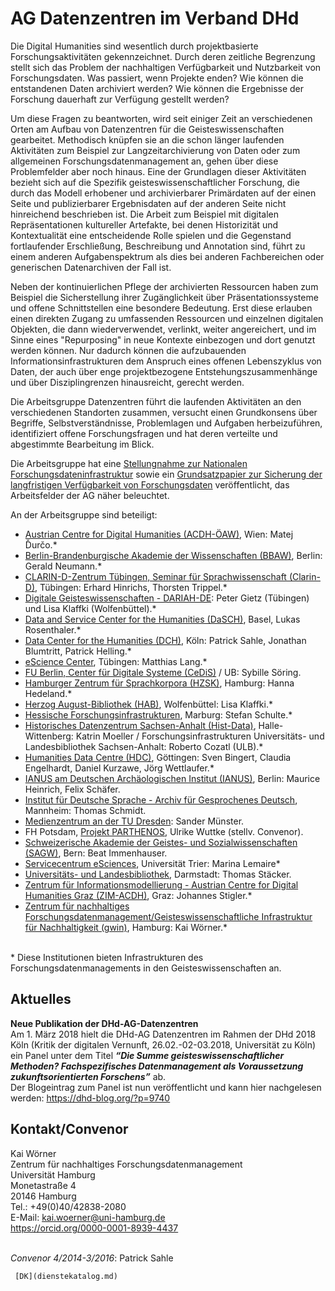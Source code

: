 # AG Datenzentren im Verband DHd

<p>Die Digital Humanities sind wesentlich durch projektbasierte Forschungsaktivitäten gekennzeichnet. Durch deren zeitliche Begrenzung stellt sich das Problem der nachhaltigen Verfügbarkeit und Nutzbarkeit von Forschungsdaten. Was passiert, wenn Projekte enden? Wie können die entstandenen Daten archiviert werden? Wie können die Ergebnisse der Forschung dauerhaft zur Verfügung gestellt werden?</p>
<p>Um diese Fragen zu beantworten, wird seit einiger Zeit an verschiedenen Orten am Aufbau von Datenzentren für die Geisteswissenschaften gearbeitet. Methodisch knüpfen sie an die schon länger laufenden Aktivitäten zum Beispiel zur Langzeitarchivierung von Daten oder zum allgemeinen Forschungsdatenmanagement an, gehen über diese Problemfelder aber noch hinaus. Eine der Grundlagen dieser Aktivitäten bezieht sich auf die Spezifik geisteswissenschaftlicher Forschung, die durch das Modell erhobener und archivierbarer Primärdaten auf der einen Seite und publizierbarer Ergebnisdaten auf der anderen Seite nicht hinreichend beschrieben ist. Die Arbeit zum Beispiel mit digitalen Repräsentationen kultureller Artefakte, bei denen Historizität und Kontextualität eine entscheidende Rolle spielen und die Gegenstand fortlaufender Erschließung, Beschreibung und Annotation sind, führt zu einem anderen Aufgabenspektrum als dies bei anderen Fachbereichen oder generischen Datenarchiven der Fall ist.</p>
<p>Neben der kontinuierlichen Pflege der archivierten Ressourcen haben zum Beispiel die Sicherstellung ihrer Zugänglichkeit über Präsentationssysteme und offene Schnittstellen eine besondere Bedeutung. Erst diese erlauben einen direkten Zugang zu umfassenden Ressourcen und einzelnen digitalen Objekten, die dann wiederverwendet, verlinkt, weiter angereichert, und im Sinne eines "Repurposing" in neue Kontexte einbezogen und dort genutzt werden können. Nur dadurch können die aufzubauenden Informationsinfrastrukturen dem Anspruch eines offenen Lebenszyklus von Daten, der auch über enge projektbezogene Entstehungszusammenhänge und über Disziplingrenzen hinausreicht, gerecht werden.</p>
<p>Die Arbeitsgruppe Datenzentren führt die laufenden Aktivitäten an den verschiedenen Standorten zusammen, versucht einen Grundkonsens über Begriffe, Selbstverständnisse, Problemlagen und Aufgaben herbeizuführen, identifiziert offene Forschungsfragen und hat deren verteilte und abgestimmte Bearbeitung im Blick.</p>
<p>Die Arbeitsgruppe hat eine <a href="https://dig-hum.de/stellungnahme-dhd-nfdi" target="_blank">Stellungnahme zur Nationalen Forschungsdateninfrastruktur</a> sowie ein <a href="https://zenodo.org/record/1134760#.WpCUL4WcFPY" target="_blank">Grundsatzpapier zur Sicherung der langfristigen Verfügbarkeit von Forschungsdaten</a> veröffentlicht, das Arbeitsfelder der AG näher beleuchtet.</p>
<p>An der Arbeitsgruppe sind beteiligt:</p>
<ul><li>
		<a href="http://acdh.oeaw.ac.at/" target="_blank">Austrian Centre for Digital Humanities (ACDH-ÖAW)</a>, Wien: Matej Ďurčo.*</li>
<li>
		<a href="http://www.bbaw.de" target="_blank">Berlin-Brandenburgische Akademie der Wissenschaften (BBAW)</a>, Berlin: Gerald Neumann.*</li>
<li>
		<a href="http://www.clarin-d.net" target="_blank">CLARIN-D-Zentrum Tübingen, Seminar für Sprachwissenschaft (Clarin-D)</a>, Tübingen: Erhard Hinrichs, Thorsten Trippel.*</li>
<li>
		<a href="https://de.dariah.eu/" target="_blank">Digitale Geisteswissenschaften - DARIAH-DE</a>: Peter Gietz (Tübingen) und Lisa Klaffki (Wolfenbüttel).*</li>
<li>
		<a href="http://dasch.swiss" target="_blank">Data and Service Center for the Humanities (DaSCH)</a>, Basel, Lukas Rosenthaler.*</li>
<li>
		<a href="http://www.dch.uni-koeln.de" target="_blank">Data Center for the Humanities (DCH)</a>, Köln: Patrick Sahle, Jonathan Blumtritt, Patrick Helling.*</li>
<li>
		<a href="http://www.escience.uni-tuebingen.de/forschungsdatenarchiv-fdat.html" target="_blank">eScience Center</a>, Tübingen: Matthias Lang.*</li>
<li>
	       <a href="https://www.cedis.fu-berlin.de/" target="_blank">FU Berlin, Center für Digitale Systeme (CeDiS)</a> / UB: Sybille Söring.
</li><li>
		<a href="https://www.corpora.uni-hamburg.de" target="_blank">Hamburger Zentrum für Sprachkorpora (HZSK)</a>, Hamburg: Hanna Hedeland.*</li>
<li>
		<a href="http://www.hab.de" target="_blank">Herzog August-Bibliothek (HAB)</a>, Wolfenbüttel: Lisa Klaffki.*</li>
<li>
		<a href="https://www.uni-marburg.de/projekte/forschungsdaten/projekt" target="_blank">Hessische Forschungsinfrastrukturen</a>, Marburg: Stefan Schulte.*</li>
<li>
		<a href="http://www.geschichte.uni-halle.de/struktur/hist-data/" target="_blank">Historisches Datenzentrum Sachsen-Anhalt (Hist-Data)</a>, Halle-Wittenberg: Katrin Moeller / Forschungsinfrastrukturen Universitäts- und Landesbibliothek Sachsen-Anhalt: Roberto Cozatl (ULB).*</li>
<li>
		<a href="http://humanities-data-centre.de/" target="_blank">Humanities Data Centre (HDC)</a>, Göttingen: Sven Bingert, Claudia Engelhardt, Daniel Kurzawe, Jörg Wettlaufer.*</li>
<li>
		<a href="http://www.ianus-fdz.de" target="_blank">IANUS am Deutschen Archäologischen Institut (IANUS)</a>, Berlin: Maurice Heinrich, Felix Schäfer.</li>
<li> <a href="http://agd.ids-mannheim.de/" target="_blank">Institut für Deutsche Sprache - Archiv für Gesprochenes Deutsch</a>, Mannheim: Thomas Schmidt.
</li>
<li> <a href="https://tu-dresden.de/mz" target="_blank">Medienzentrum an der TU Dresden</a>: Sander Münster.</li>
<li>FH Potsdam, <a href="http://www.parthenos-project.eu/" target="_blank">Projekt PARTHENOS</a>, Ulrike Wuttke (stellv. Convenor).</li>
<li>
		<a href="http://www.sagw.ch" target="_blank">Schweizerische Akademie der Geistes- und Sozialwissenschaften (SAGW)</a>, Bern: Beat Immenhauser.</li>
<li><a href="http://www.esciences.uni-trier.de/" target="_blank">Servicecentrum eSciences</a>, Universität Trier: Marina Lemaire*</li>
<li>
<a href="https://www.ulb.tu-darmstadt.de/" target="_blank">Universitäts- und Landesbibliothek</a>, Darmstadt: Thomas Stäcker.
</li>
<li>
		<a href="https://informationsmodellierung.uni-graz.at/" target="_blank">Zentrum für Informationsmodellierung - Austrian Centre for Digital Humanities Graz (ZIM-ACDH)</a>, Graz: Johannes Stigler.*</li>
<li>
		<a href="https://www.fdm.uni-hamburg.de/ueber-uns/gwin.html">Zentrum für nachhaltiges Forschungsdatenmanagement/Geisteswissenschaftliche Infrastruktur für Nachhaltigkeit (gwin)</a>, Hamburg: Kai Wörner.*</li>
</ul><p> <br />
* Diese Institutionen bieten Infrastrukturen des Forschungsdatenmanagements in den Geisteswissenschaften an.</p>
<h2>
	 </h2>
<h2>
	Aktuelles</h2>
<p><strong>Neue Publikation der DHd-AG-Datenzentren</strong><br />
Am 1. März 2018 hielt die DHd-AG Datenzentren im Rahmen der DHd 2018 Köln (Kritik der digitalen Vernunft, 26.02.-02-03.2018, Universität zu Köln) ein Panel unter dem Titel <em><strong>“Die Summe geisteswissenschaftlicher Methoden? Fachspezifisches Datenmanagement als Voraussetzung zukunftsorientierten Forschens”</strong></em> ab.<br />
Der Blogeintrag zum Panel ist nun veröffentlicht und kann hier nachgelesen werden: <a href="https://dhd-blog.org/?p=9740">https://dhd-blog.org/?p=9740</a></p>
<h2>
	 </h2>
<h2>
	Kontakt/Convenor</h2>
<p>Kai Wörner<br />
	Zentrum für nachhaltiges Forschungsdatenmanagement<br />
	Universität Hamburg<br />
	Monetastraße 4<br />
	20146 Hamburg<br />
Tel.: +49(0)40/42838-2080<br />
	E-Mail: <a href="mailto:kai.woerner@uni-hamburg.de">kai.woerner@uni-hamburg.de</a><br /><a href="https://orcid.org/0000-0001-8939-4437" target="_blank">https://orcid.org/0000-0001-8939-4437</a>	</p>
<p> <br /><em>Convenor 4/2014-3/2016</em>: Patrick Sahle<br />
	 </p>
	 
	 [DK](dienstekatalog.md)
